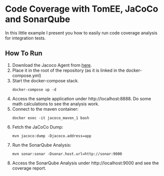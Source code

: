 # Code Coverage with TomEE, JaCoCo and SonarQube

In this little example I present you how to easily run code coverage analysis for integration tests.

## How To Run

1. Download the Jacoco Agent from [here](http://search.maven.org/remotecontent?filepath=org/jacoco/jacoco/0.7.9/jacoco-0.7.9.zip).
2. Place it in the root of the repository (as it is linked in the docker-compose.yml)
3. Start the docker-compose stack.
   ```
   docker-compose up -d
   ```
4. Access the sample application under http://localhost:8888. Do some math calculations to see the analysis work.
5. Connect to the maven container:
    ```
    docker exec -it jacoco_maven_1 bash
    ```
6. Fetch the JaCoCo Dump:
    ```
    mvn jacoco:dump -Djacoco.address=app
    ```
7. Run the SonarQube Analysis:
    ```
    mvn sonar:sonar -Dsonar.host.url=http://sonar:9000
    ```
8. Access the SonarQube Analysis under http://localhost:9000 and see the coverage report.
